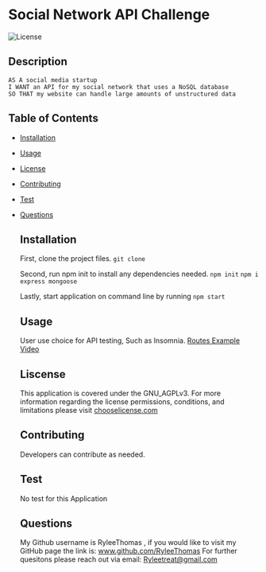 # Social Network API Challenge
![License](https://img.shields.io/badge/License-GNU_AGPLv3-blue.svg)

  ## Description 
    AS A social media startup
    I WANT an API for my social network that uses a NoSQL database
    SO THAT my website can handle large amounts of unstructured data

  ## Table of Contents 
* [Installation](#installation)
* [Usage](#Usage)
* [License](#License)
* [Contributing](#Contributing)
* [Test](#Test)
* [Questions](#Questions)
  
  ## Installation 
  First, clone the project files. 
  `git clone`

  Second, run npm init to install any dependencies needed. 
  `npm init`
  `npm i express mongoose `
  
  Lastly, start application on command line by running
  `npm start`

  ## Usage
  User use choice for API testing, Such as Insomnia.
  [Routes Example Video](https://drive.google.com/file/d/1EryLSNukwmyl2wJY7NM4-Dw9dbWXLlTO/view)

  
  ## Liscense
  This application is covered under the GNU_AGPLv3.
  For more information regarding the license permissions, conditions, and limitations please
  visit [chooselicense.com](https://choosealicense.com/licenses/)
  

  ## Contributing
  Developers can contribute as needed. 

  ## Test
  No test for this Application

  ## Questions
  My Github username is RyleeThomas , if you would like to visit my GitHub page the link is: www.github.com/RyleeThomas
  For further quesitons please reach out via email: Ryleetreat@gmail.com